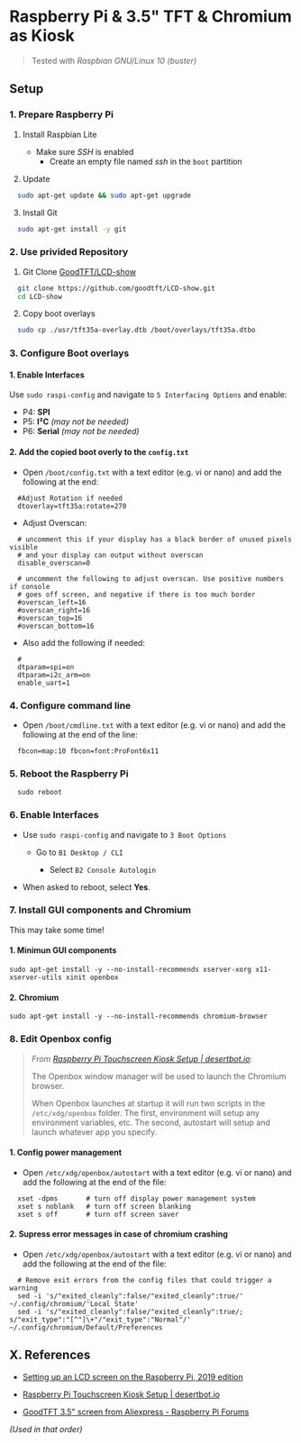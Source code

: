 # Raspberry Pi & 3.5" TFT & Chromium as Kiosk

> Tested with *Raspbian GNU/Linux 10 (buster)*

## Setup

### 1. Prepare Raspberry Pi

1. Install Raspbian Lite
    * Make sure *SSH* is enabled
      * Create an empty file named *ssh* in the `boot` partition

2. Update

```bash
  sudo apt-get update && sudo apt-get upgrade
```

3. Install Git

```bash
  sudo apt-get install -y git
```

### 2. Use privided Repository

1. Git Clone [GoodTFT/LCD-show](https://github.com/goodtft/LCD-show)

```bash
  git clone https://github.com/goodtft/LCD-show.git
  cd LCD-show
```

2. Copy boot overlays
  
```bash
  sudo cp ./usr/tft35a-overlay.dtb /boot/overlays/tft35a.dtbo
```

### 3. Configure Boot overlays

#### 1. Enable Interfaces

   Use `sudo raspi-config` and navigate to `5 Interfacing Options` and enable:

* P4: __SPI__
* P5: __I²C__ _(may not be needed)_
* P6: __Serial__ _(may not be needed)_

#### 2. Add the copied boot overly to the `config.txt`

* Open `/boot/config.txt` with a text editor (e.g. vi or nano) and
add the following at the end:

```;
  #Adjust Rotation if needed
  dtoverlay=tft35a:rotate=270
```

* Adjust Overscan:

```;
  # uncomment this if your display has a black border of unused pixels visible
  # and your display can output without overscan
  disable_overscan=0

  # uncomment the following to adjust overscan. Use positive numbers if console
  # goes off screen, and negative if there is too much border
  #overscan_left=16
  #overscan_right=16
  #overscan_top=16
  #overscan_bottom=16
```

* Also add the following if needed:

```;
  #
  dtparam=spi=on
  dtparam=i2c_arm=on
  enable_uart=1
```

### 4. Configure command line

* Open `/boot/cmdline.txt` with a text editor (e.g. vi or nano)
and add the following at the end of the line:

```;
  fbcon=map:10 fbcon=font:ProFont6x11
```

### 5. Reboot the Raspberry Pi

```;
  sudo reboot
```

### 6. Enable Interfaces

* Use `sudo raspi-config` and navigate to `3 Boot Options`

  * Go to `B1 Desktop / CLI`

    * Select `B2 Console Autologin`

* When asked to reboot, select **Yes**.

### 7. Install GUI components and Chromium

This may take some time!

#### 1. Minimun GUI components

```;
sudo apt-get install -y --no-install-recommends xserver-xorg x11-xserver-utils xinit openbox
```

#### 2. Chromium

```;
sudo apt-get install -y --no-install-recommends chromium-browser
```

### 8. Edit Openbox config

> *From [Raspberry Pi Touchscreen Kiosk Setup | desertbot.io](https://desertbot.io/blog/raspberry-pi-touchscreen-kiosk-setup)*:
>
> The Openbox window manager will be used to launch the Chromium browser.
>
> When Openbox launches at startup it will run two scripts in the `/etc/xdg/openbox` folder. The first, environment will setup any environment variables, etc. The second, autostart will setup and launch whatever app you specify.

#### 1. Config power management

* Open `/etc/xdg/openbox/autostart` with a text editor (e.g. vi or nano)
and add the following at the end of the file:

```;
  xset -dpms       # turn off display power management system
  xset s noblank   # turn off screen blanking
  xset s off       # turn off screen saver
```

#### 2. Supress error messages in case of chromium crashing

* Open `/etc/xdg/openbox/autostart` with a text editor (e.g. vi or nano)
and add the following at the end of the file:

```;
  # Remove exit errors from the config files that could trigger a warning
  sed -i 's/"exited_cleanly":false/"exited_cleanly":true/' ~/.config/chromium/'Local State'
  sed -i 's/"exited_cleanly":false/"exited_cleanly":true/; s/"exit_type":"[^"]\+"/"exit_type":"Normal"/' ~/.config/chromium/Default/Preferences
```

## X. References

* [Setting up an LCD screen on the Raspberry Pi, 2019 edition](https://avikdas.com/2018/12/31/setting-up-lcd-screen-on-raspberry-pi.html)

* [Raspberry Pi Touchscreen Kiosk Setup | desertbot.io](https://desertbot.io/blog/raspberry-pi-touchscreen-kiosk-setup)

* [GoodTFT 3.5" screen from Aliexpress - Raspberry Pi Forums](https://www.raspberrypi.org/forums/viewtopic.php?t=238060)

_*(Used in that order)*_
